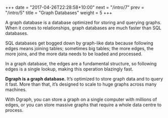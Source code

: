+++
date = "2017-04-26T22:28:58+10:00"
next = "/intro/7"
prev = "/intro/5"
title = "Graph Databases"
weight = 5
+++

A graph database is a database optimized for storing and querying graphs.  When it comes to relationships, graph databases are much faster than SQL databases.

SQL databases get bogged down by graph-like data because following
edges means joining tables; sometimes big tables; the more edges, the
more joins, and the more data needs to be loaded and processed.

In a graph database, the edges are a fundamental structure, so following edges is a single lookup,
making this operation blazingly fast.

**Dgraph is a graph database.**  It’s optimized to store graph data and to query it fast.  More than that, it’s designed to scale to huge graphs across many machines.

With Dgraph, you can store a graph on a single computer with millions of edges, or you can store massive graphs that require a whole data centre to process.
